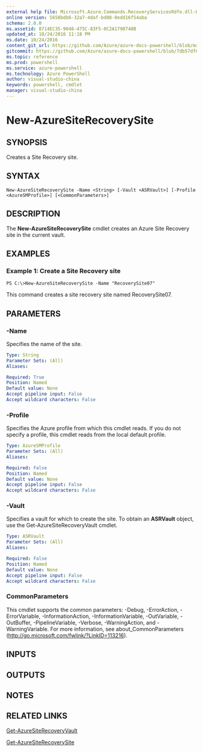 ```yaml
---
external help file: Microsoft.Azure.Commands.RecoveryServicesRdfe.dll-Help.xml
online version: 5658bdb6-32a7-4daf-bd08-0edd16f54aba
schema: 2.0.0
ms.assetid: 8714EC35-9048-475C-83F5-0C2A1790740B
updated_at: 10/24/2016 11:18 PM
ms.date: 10/24/2016
content_git_url: https://github.com/Azure/azure-docs-powershell/blob/master/azureps-cmdlets-docs/ServiceManagement/Azure.SiteRecoveryServices/v3.0.0/New-AzureSiteRecoverySite.md
gitcommit: https://github.com/Azure/azure-docs-powershell/blob/7db57df6b5e709a7c001e6de362a1240d7583ae8/azureps-cmdlets-docs/ServiceManagement/Azure.SiteRecoveryServices/v3.0.0/New-AzureSiteRecoverySite.md
ms.topic: reference
ms.prod: powershell
ms.service: azure-powershell
ms.technology: Azure PowerShell
author: visual-studio-china
keywords: powershell, cmdlet
manager: visual-studio-china
---
```


# New-AzureSiteRecoverySite

## SYNOPSIS
Creates a Site Recovery site.

## SYNTAX

```
New-AzureSiteRecoverySite -Name <String> [-Vault <ASRVault>] [-Profile <AzureSMProfile>] [<CommonParameters>]
```

## DESCRIPTION
The **New-AzureSiteRecoverySite** cmdlet creates an Azure Site Recovery site in the current vault.

## EXAMPLES

### Example 1: Create a Site Recovery site
```
PS C:\>New-AzureSiteRecoverySite -Name "RecoverySite07"
```

This command creates a site recovery site named RecoverySite07.

## PARAMETERS

### -Name
Specifies the name of the site.

```yaml
Type: String
Parameter Sets: (All)
Aliases: 

Required: True
Position: Named
Default value: None
Accept pipeline input: False
Accept wildcard characters: False
```

### -Profile
Specifies the Azure profile from which this cmdlet reads.
If you do not specify a profile, this cmdlet reads from the local default profile.

```yaml
Type: AzureSMProfile
Parameter Sets: (All)
Aliases: 

Required: False
Position: Named
Default value: None
Accept pipeline input: False
Accept wildcard characters: False
```

### -Vault
Specifies a vault for which to create the site.
To obtain an **ASRVault** object, use the Get-AzureSiteRecoveryVault cmdlet.

```yaml
Type: ASRVault
Parameter Sets: (All)
Aliases: 

Required: False
Position: Named
Default value: None
Accept pipeline input: False
Accept wildcard characters: False
```

### CommonParameters
This cmdlet supports the common parameters: -Debug, -ErrorAction, -ErrorVariable, -InformationAction, -InformationVariable, -OutVariable, -OutBuffer, -PipelineVariable, -Verbose, -WarningAction, and -WarningVariable. For more information, see about_CommonParameters (http://go.microsoft.com/fwlink/?LinkID=113216).

## INPUTS

## OUTPUTS

## NOTES

## RELATED LINKS

[Get-AzureSiteRecoveryVault](.\Get-AzureSiteRecoveryVault.md)

[Get-AzureSiteRecoverySite](.\Get-AzureSiteRecoverySite.md)


